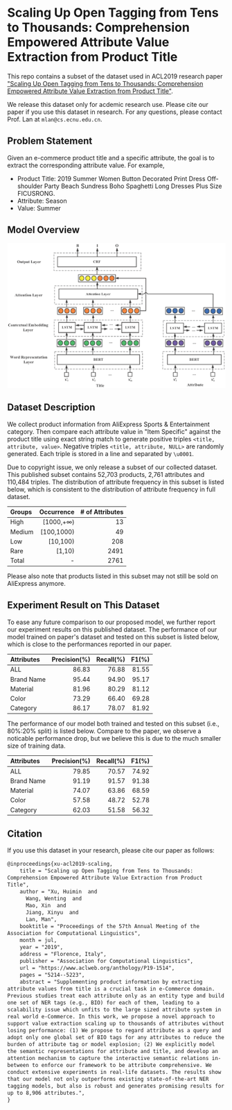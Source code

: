 # Scaling Up Open Tagging from Tens to Thousands: Comprehension Empowered Attribute Value Extraction from Product Title 
This repo contains a subset of the dataset used in ACL2019 research paper ["Scaling Up Open Tagging from Tens to Thousands: Comprehension Empowered Attribute Value Extraction from Product Title"](https://www.aclweb.org/anthology/P19-1514).

We release this dataset only for acdemic research use. Please cite our paper if you use this dataset in research. For any questions, please contact Prof. Lan at `mlan@cs.ecnu.edu.cn`. 


## Problem Statement
Given an e-commerce product title and a specific attribute, the goal is to extract the corresponding attribute value. For example,  

* Product Title: 2019 Summer Women Button Decorated Print Dress Off-shoulder Party Beach Sundress Boho Spaghetti Long Dresses Plus Size FICUSRONG.
* Attribute: Season
* Value: Summer


## Model Overview
<img src="model.png">


## Dataset Description
We collect product information from AliExpress Sports & Entertainment category. Then compare each attribute value in "Item Specific" against the product title using exact string match to generate positive triples `<title, attribute, value>`. Negative triples `<title, attribute, NULL>` are randomly generated. Each triple is stored in a line and separated by `\u0001`. 

Due to copyright issue, we only release a subset of our collected dataset. This published subset contains 52,703 products, 2,761 attributes and 110,484 triples. The distribution of attribute frequency in this subset is listed below, which is consistent to the distribution of attribute frequency in full dataset.

| Groups | Occurrence | # of Attributes |
| :------| ------: | ------: |
| High | [1000,+∞) | 13 |
| Medium | [100,1000) | 49 |
| Low | [10,100) | 208 |
| Rare | [1,10) | 2491 |
| Total | - | 2761 |

Please also note that products listed in this subset may not still be sold on AliExpress anymore.



## Experiment Result on This Dataset
To ease any future comparison to our proposed model, we further report our experiment results on this published dataset.
The performance of our model trained on paper's dataset and tested on this subset is listed below, which is close to the performances reported in our paper.

| Attributes | Precision(%) | Recall(%) | F1(%) |
| :------| ------: | ------: | ------: |
| ALL | 86.83 | 76.88 | 81.55 |
| Brand Name | 95.44 | 94.90 | 95.17 |
| Material | 81.96 | 80.29 | 81.12 |
| Color | 73.29 | 66.40 | 69.28 |
| Category | 86.17 | 78.07 | 81.92 |


The performance of our model both trained and tested on this subset (i.e., 80%:20% split) is listed below. Compare to the paper, we observe a noticable performance drop, but we believe this is due to the much smaller size of training data.

| Attributes | Precision(%) | Recall(%) | F1(%) |
| :------| ------: | ------: | ------: |
| ALL | 79.85 | 70.57 | 74.92 |
| Brand Name | 91.19 | 91.57 | 91.38 |
| Material | 74.07 | 63.86 | 68.59 |
| Color | 57.58 | 48.72 | 52.78 |
| Category | 62.03 | 51.58 | 56.32 |


## Citation
If you use this dataset in your research, please cite our paper as follows:

```
@inproceedings{xu-acl2019-scaling,
    title = "Scaling up Open Tagging from Tens to Thousands: Comprehension Empowered Attribute Value Extraction from Product Title",
    author = "Xu, Huimin  and
      Wang, Wenting  and
      Mao, Xin  and
      Jiang, Xinyu  and
      Lan, Man",
    booktitle = "Proceedings of the 57th Annual Meeting of the Association for Computational Linguistics",
    month = jul,
    year = "2019",
    address = "Florence, Italy",
    publisher = "Association for Computational Linguistics",
    url = "https://www.aclweb.org/anthology/P19-1514",
    pages = "5214--5223",
    abstract = "Supplementing product information by extracting attribute values from title is a crucial task in e-Commerce domain. Previous studies treat each attribute only as an entity type and build one set of NER tags (e.g., BIO) for each of them, leading to a scalability issue which unfits to the large sized attribute system in real world e-Commerce. In this work, we propose a novel approach to support value extraction scaling up to thousands of attributes without losing performance: (1) We propose to regard attribute as a query and adopt only one global set of BIO tags for any attributes to reduce the burden of attribute tag or model explosion; (2) We explicitly model the semantic representations for attribute and title, and develop an attention mechanism to capture the interactive semantic relations in-between to enforce our framework to be attribute comprehensive. We conduct extensive experiments in real-life datasets. The results show that our model not only outperforms existing state-of-the-art NER tagging models, but also is robust and generates promising results for up to 8,906 attributes.",
}
```

